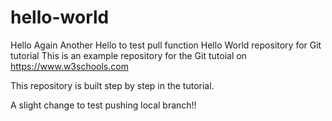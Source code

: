 # hello-world
Hello Again
Another Hello to test pull function
Hello World repository for Git tutorial
This is an example repository for the Git tutoial on https://www.w3schools.com

This repository is built step by step in the tutorial.

A slight change to test pushing local branch!!
